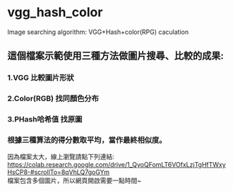 # vgg_hash_color
Image searching algorithm: VGG+Hash+color(RPG) caculation

## 這個檔案示範使用三種方法做圖片搜尋、比較的成果:

### 1.VGG 比較圖片形狀  
### 2.Color(RGB) 找同顏色分布  
### 3.PHash哈希值 找原圖  

### 根據三種算法的得分數取平均，當作最終相似度。


因為檔案太大，線上瀏覽請點下列連結:  
https://colab.research.google.com/drive/1_QyoQFomLT6VOfxLzjTgHfTWxyHsCP8-#scrollTo=8qVhLQ7goGYm  
檔案包含多個圖片，所以網頁開啟需要一點時間~
